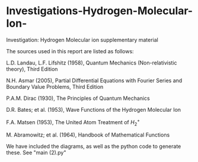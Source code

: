 # Investigations-Hydrogen-Molecular-Ion-
Investigation: Hydrogen Molecular ion supplementary material

The sources used in this report are listed as follows:

L.D. Landau, L.F. Lifshitz (1958), Quantum Mechanics (Non-relativistic theory), Third Edition

N.H. Asmar (2005), Partial Differential Equations with Fourier Series and Boundary Value Problems, Third Edition

P.A.M. Dirac (1930), The Principles of Quantum Mechanics

D.R. Bates; et al. (1953), Wave Functions of the Hydrogen Molecular Ion

F.A. Matsen (1953), The United Atom Treatment of $H^+_2$

M. Abramowitz; et al. (1964), Handbook of Mathematical Functions

We have included the diagrams, as well as the python code to generate these. See "main (2).py"

